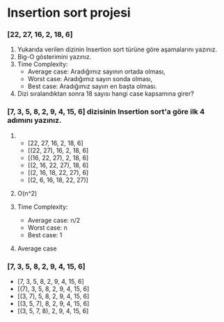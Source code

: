 # Insertion sort projesi

### [22, 27, 16, 2, 18, 6]
1. Yukarıda verilen dizinin Insertion sort türüne göre aşamalarını yazınız.
2. Big-O gösterimini yazınız.
3. Time Complexity: 
   - Average case: Aradığımız sayının ortada olması,
   - Worst case: Aradığımız sayın sonda olması,
   - Best case: Aradığımız sayıın en başta olması.
4. Dizi sıralandıktan sonra 18 sayısı hangi case kapsamına girer? 

### [7, 3, 5, 8, 2, 9, 4, 15, 6] dizisinin Insertion sort'a göre ilk 4 adımını yazınız.

1. - [22, 27, 16, 2, 18, 6]
   - [(22, 27), 16, 2, 18, 6]
   - [(16, 22, 27), 2, 18, 6]
   - [(2, 16, 22, 27), 18, 6]
   - [(2, 16, 18, 22, 27), 6]
   - [(2, 6, 16, 18, 22, 27)]
   
2. O(n^2)

3. Time Complexity: 
   - Average case: n/2 
   - Worst case:   n
   - Best case:    1

4. Average case


### [7, 3, 5, 8, 2, 9, 4, 15, 6]
- [7, 3, 5, 8, 2, 9, 4, 15, 6]
- [(7), 3, 5, 8, 2, 9, 4, 15, 6]
- [(3, 7), 5, 8, 2, 9, 4, 15, 6]
- [(3, 5, 7), 8, 2, 9, 4, 15, 6]
- [(3, 5, 7, 8), 2, 9, 4, 15, 6]
